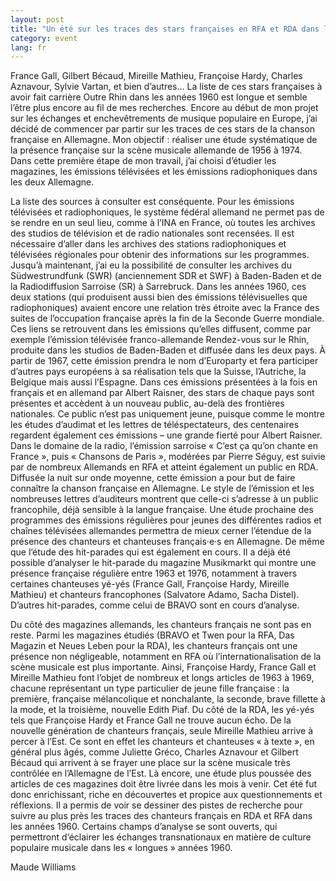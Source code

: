 ```yaml
---
layout: post
title: "Un été sur les traces des stars françaises en RFA et RDA dans les longues années 1960."
category: event
lang: fr
---
```


France Gall, Gilbert Bécaud, Mireille Mathieu, Françoise Hardy, Charles Aznavour, Sylvie Vartan, et bien d’autres… La liste de ces stars françaises à avoir fait carrière Outre Rhin dans les années 1960 est longue et semble l’être plus encore au fil de mes recherches. Encore au début de mon projet sur les échanges et enchevêtrements de musique populaire en Europe, j’ai décidé de commencer par partir sur les traces de ces stars de la chanson française en Allemagne. Mon objectif : réaliser une étude systématique de la présence française sur la scène musicale allemande de 1956 à 1974. Dans cette première étape de mon travail, j’ai choisi d’étudier les magazines, les émissions télévisées et les émissions radiophoniques dans les deux Allemagne.  

<!-- more -->
La liste des sources à consulter est conséquente. Pour les émissions télévisées et radiophoniques, le système fédéral allemand ne permet pas de se rendre en un seul lieu, comme à l’INA en France, où toutes les archives des studios de télévision et de radio nationales sont recensées. Il est nécessaire d’aller dans les archives des stations radiophoniques et télévisées régionales pour obtenir des informations sur les programmes. Jusqu’à maintenant, j’ai eu la possibilité de consulter les archives du Südwestrundfunk (SWR) (anciennement SDR et SWF) à Baden-Baden et de la Radiodiffusion Sarroise (SR) à Sarrebruck. Dans les années 1960, ces deux stations (qui produisent aussi bien des émissions télévisuelles que radiophoniques) avaient encore une relation très étroite avec la France des suites de l’occupation française après la fin de la Seconde Guerre mondiale. Ces liens se retrouvent dans les émissions qu’elles diffusent, comme par exemple l’émission télévisée franco-allemande Rendez-vous sur le Rhin, produite dans les studios de Baden-Baden et diffusée dans les deux pays. À partir de 1967, cette émission prendra le nom d’Europarty et fera participer d’autres pays européens à sa réalisation tels que la Suisse, l’Autriche, la Belgique mais aussi l’Espagne. Dans ces émissions présentées à la fois en français et en allemand par Albert Raisner, des stars de chaque pays sont présentes et accèdent à un nouveau public, au-delà des frontières nationales. Ce public n’est pas uniquement jeune, puisque comme le montre les études d’audimat et les lettres de téléspectateurs, des centenaires regardent également ces émissions – une grande fierté pour Albert Raisner. Dans le domaine de la radio, l’émission sarroise « C’est ça qu’on chante en France », puis « Chansons de Paris », modérées par Pierre Séguy, est suivie par de nombreux Allemands en RFA et atteint également un public en RDA. Diffusée la nuit sur onde moyenne, cette émission a pour but de faire connaître la chanson française en Allemagne. Le style de l’émission et les nombreuses lettres d’auditeurs montrent que celle-ci s’adresse à un public francophile, déjà sensible à la langue française. Une étude prochaine des programmes des émissions régulières pour jeunes des différentes radios et chaînes télévisées allemandes permettra de mieux cerner l’étendue de la présence des chanteurs et chanteuses français·e·s en Allemagne. De même que l’étude des hit-parades qui est également en cours. Il a déjà été possible d’analyser le hit-parade du magazine Musikmarkt qui montre une présence française régulière entre 1963 et 1976, notamment à travers certaines chanteuses yé-yés (France Gall, Françoise Hardy, Mireille Mathieu) et chanteurs francophones (Salvatore Adamo, Sacha Distel). D’autres hit-parades, comme celui de BRAVO sont en cours d’analyse. 

Du côté des magazines allemands, les chanteurs français ne sont pas en reste. Parmi les magazines étudiés (BRAVO et Twen pour la RFA, Das Magazin et Neues Leben pour la RDA), les chanteurs français ont une présence non négligeable, notamment en RFA où l’internationalisation de la scène musicale est plus importante. Ainsi, Françoise Hardy, France Gall et Mireille Mathieu font l’objet de nombreux et longs articles de 1963 à 1969, chacune représentant un type particulier de jeune fille française : la première, française mélancolique et nonchalante, la seconde, brave fillette à la mode, et la troisième, nouvelle Edith Piaf. Du côté de la RDA, les yé-yés tels que Françoise Hardy et France Gall ne trouve aucun écho. De la nouvelle génération de chanteurs français, seule Mireille Mathieu arrive à percer à l’Est. Ce sont en effet les chanteurs et chanteuses « à texte », en général plus âgés, comme Juliette Gréco, Charles Aznavour et Gilbert Bécaud qui arrivent à se frayer une place sur la scène musicale très contrôlée en l’Allemagne de l’Est. Là encore, une étude plus poussée des articles de ces magazines doit être livrée dans les mois à venir. 
Cet été fut donc enrichissant, riche en découvertes et propice aux questionnements et réflexions. Il a permis de voir se dessiner des pistes de recherche pour suivre au plus près les traces des chanteurs français en RDA et RFA dans les années 1960. Certains champs d’analyse se sont ouverts, qui permettront d‘éclairer les échanges transnationaux en matière de culture populaire musicale dans les « longues » années 1960. 

Maude Williams

